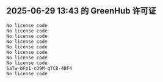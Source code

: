 ## 2025-06-29 13:43 的 GreenHub 许可证
```
No license code
No license code
No license code
No license code
No license code
No license code
No license code
No license code
SaTw-bFp1-cO9M-qTC8-4BF4
No license code
```
